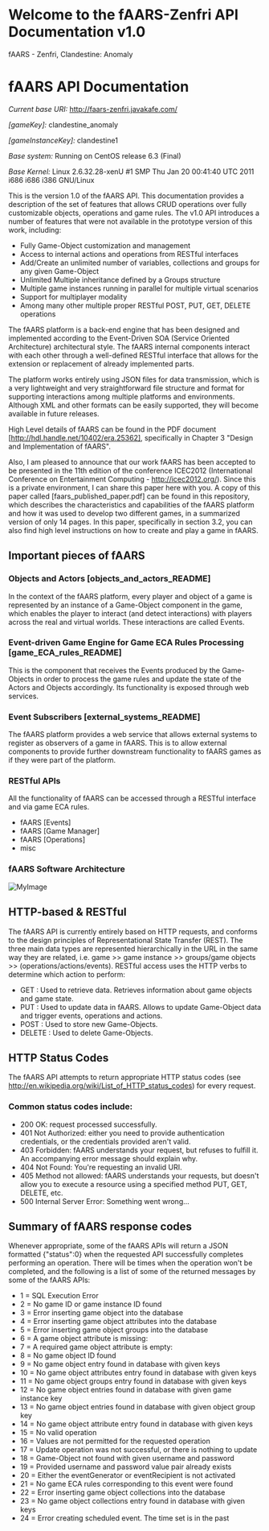 Welcome to the fAARS-Zenfri API Documentation v1.0
========================

fAARS - Zenfri, Clandestine: Anomaly

# fAARS API Documentation

_Current base URI:_ http://faars-zenfri.javakafe.com/

_[gameKey]:_ clandestine_anomaly

_[gameInstanceKey]:_ clandestine1

_Base system:_ Running on CentOS release 6.3 (Final)

_Base Kernel:_ Linux 2.6.32.28-xenU #1 SMP Thu Jan 20 00:41:40 UTC 2011 i686 i686 i386 GNU/Linux

This is the version 1.0 of the fAARS API. This documentation provides a description of the set of features that allows CRUD operations over fully customizable objects, operations and game rules. 
The v1.0 API introduces a number of features that were not available in the prototype version of this work, including:
* Fully Game-Object customization and management
* Access to internal actions and operations from RESTful interfaces
* Add/Create an unlimited number of variables, collections and groups for any given Game-Object
* Unlimited Multiple inheritance defined by a Groups structure
* Multiple game instances running in parallel for multiple virtual scenarios
* Support for multiplayer modality
* Among many other multiple proper RESTful POST, PUT, GET, DELETE operations

The fAARS platform is a back-end engine that has been designed and implemented according to the Event-Driven SOA (Service Oriented Architecture) architectural style. The fAARS internal components interact with each other through a well-defined RESTful interface that allows for the extension or replacement of already implemented parts.

The platform works entirely using JSON files for data transmission, which is a very lightweight and very straightforward file structure and format for supporting interactions among multiple platforms and environments. Although XML and other formats can be easily supported, they will become available in future releases.

High Level details of fAARS can be found in the PDF document [http://hdl.handle.net/10402/era.25362], specifically in Chapter 3 "Design and Implementation of fAARS". 

Also, I am pleased to announce that our work fAARS has been accepted to be presented in the 11th edition of the conference ICEC2012 (International Conference on Entertainment Computing - http://icec2012.org/). Since this is a private environment, I can share this paper here with you. A copy of this paper called [faars_published_paper.pdf] can be found in this repository, which describes the characteristics and capabilities of the fAARS platform and how it was used to develop two different games, in a summarized version of only 14 pages. In this paper, specifically in section 3.2, you can also find high level instructions on how to create and play a game in fAARS.

## Important pieces of fAARS
### Objects and Actors [objects_and_actors_README]
In the context of the fAARS platform, every player and object of a game is represented by an instance of a Game-Object component in the game, which enables the player to interact (and detect interactions) with players across the real and virtual worlds. These interactions are called Events.
### Event-driven Game Engine for Game ECA Rules Processing [game_ECA_rules_README]
This is the component that receives the Events produced by the Game-Objects in order to process the game rules and update the state of the Actors and Objects accordingly. Its functionality is exposed through web services.
### Event Subscribers [external_systems_README]
The fAARS platform provides a web service that allows external systems to register as observers of a game in fAARS. This is to allow external components to provide further downstream functionality to fAARS games as if they were part of the platform.
### RESTful APIs
All the functionality of fAARS can be accessed through a RESTful interface and via game ECA rules.
* fAARS [Events]
* fAARS [Game Manager]
* fAARS [Operations] 
* misc
### fAARS Software Architecture
![MyImage](skymankarfield.github.com/faars-zenfri/misc/img/architecture.jpg)
## HTTP-based & RESTful
The fAARS API is currently entirely based on HTTP requests, and conforms to the design principles of Representational State Transfer (REST). The three main data types are represented hierarchically in the URL in the same way they are related, i.e. game >> game instance >> groups/game objects >> (operations/actions/events). RESTful access uses the HTTP verbs to determine which action to perform:
* GET : Used to retrieve data. Retrieves information about game objects and game state.
* PUT : Used to update data in fAARS. Allows to update Game-Object data and trigger events, operations and actions.
* POST : Used to store new Game-Objects.
* DELETE : Used to delete Game-Objects.

## HTTP Status Codes
The fAARS API attempts to return appropriate HTTP status codes (see http://en.wikipedia.org/wiki/List_of_HTTP_status_codes) for every request.

### Common status codes include:
* 200 OK: request processed successfully.
* 401 Not Authorized: either you need to provide authentication credentials, or the credentials provided aren't valid.
* 403 Forbidden: fAARS understands your request, but refuses to fulfill it. An accompanying error message should explain why.
* 404 Not Found: You're requesting an invalid URI.
* 405 Method not allowed: fAARS understands your requests, but doesn't allow you to execute a resource using a specified method PUT, GET, DELETE, etc.
* 500 Internal Server Error: Something went wrong...

## Summary of fAARS response codes
Whenever appropriate, some of the fAARS APIs will return a JSON formatted {"status":0} when the requested API successfully completes performing an operation. There will be times when the operation won't be completed, and the following is a list of some of the returned messages by some of the fAARS APIs:
* 1 = SQL Execution Error
* 2 = No game ID or game instance ID found
* 3 = Error inserting game object into the database
* 4 = Error inserting game object attributes into the database
* 5 = Error inserting game object groups into the database
* 6 = A game object attribute is missing: <attributeName>
* 7 = A required game object attribute is empty: <attributeName>
* 8 = No game object ID found
* 9 = No game object entry found in database with given keys
* 10 = No game object attributes entry found in database with given keys
* 11 = No game object groups entry found in database with given keys
* 12 = No game object entries found in database with given game instance key
* 13 = No game object entries found in database with given object group key
* 14 = No game object attribute entry found in database with given keys
* 15 = No valid operation
* 16 = Values are not permitted for the requested operation
* 17 = Update operation was not successful, or there is nothing to update
* 18 = Game-Object not found with given username and password
* 19 = Provided username and password value pair already exists
* 20 = Either the eventGenerator or eventRecipient is not activated
* 21 = No game ECA rules corresponding to this event were found
* 22 = Error inserting game object collections into the database
* 23 = No game object collections entry found in database with given keys
* 24 = Error creating scheduled event. The time set is in the past